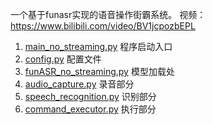 一个基于funasr实现的语音操作街霸系统。
视频：https://www.bilibili.com/video/BV1jcpozbEPL
1. [main_no_streaming.py](main_no_streaming.py) 程序启动入口
2. [config.py](config.py) 配置文件
3. [funASR_no_streaming.py](funASR_no_streaming.py) 模型加载处
4. [audio_capture.py](audio_capture.py) 录音部分
5. [speech_recognition.py](speech_recognition.py) 识别部分
6. [command_executor.py](command_executor.py) 执行部分
